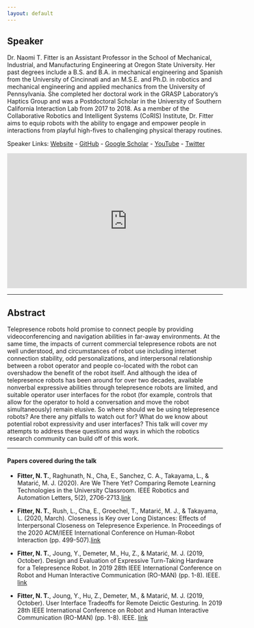 ```yaml
---
layout: default
---
```

## Speaker
Dr. Naomi T. Fitter is an Assistant Professor in the School of Mechanical, Industrial, and Manufacturing Engineering at Oregon State University. Her past degrees include a B.S. and B.A. in mechanical engineering and Spanish from the University of Cincinnati and an M.S.E. and Ph.D. in robotics and mechanical engineering and applied mechanics from the University of Pennsylvania. She completed her doctoral work in the GRASP Laboratory’s Haptics Group and was a Postdoctoral Scholar in the University of Southern California Interaction Lab from 2017 to 2018. As a member of the Collaborative Robotics and Intelligent Systems (CoRIS) Institute, Dr. Fitter aims to equip robots with the ability to engage and empower people in interactions from playful high-fives to challenging physical therapy routines.

Speaker Links: [Website](https://naomifitter.com) - [GitHub](https://github.com/nfitter) - [Google Scholar](https://scholar.google.com/citations?user=ip9xnysAAAAJ&hl=e) - [YouTube](https://www.youtube.com/channel/UC0QKgP6sMUp6rXLn9VawRlw) - [Twitter](https://twitter.com/naomi_fitter)


<iframe width="560" height="315" src="https://www.youtube.com/embed/igjdq2aq1mM" frameborder="0" allow="accelerometer; autoplay; clipboard-write; encrypted-media; gyroscope; picture-in-picture" allowfullscreen></iframe>


---

## Abstract
Telepresence robots hold promise to connect people by providing videoconferencing and navigation abilities in far-away environments. At the same time, the impacts of current commercial telepresence robots are not well understood, and circumstances of robot use including internet connection stability, odd personalizations, and interpersonal relationship between a robot operator and people co-located with the robot can overshadow the benefit of the robot itself. And although the idea of telepresence robots has been around for over two decades, available nonverbal expressive abilities through telepresence robots are limited, and suitable operator user interfaces for the robot (for example, controls that allow for the operator to hold a conversation and move the robot simultaneously) remain elusive. So where should we be using telepresence robots? Are there any pitfalls to watch out for? What do we know about potential robot expressivity and user interfaces? This talk will cover my attempts to address these questions and ways in which the robotics research community can build off of this work.


---

#### Papers covered during the talk
* **Fitter, N. T.**, Raghunath, N., Cha, E., Sanchez, C. A., Takayama, L., & Matarić, M. J. (2020). Are We There Yet? Comparing Remote Learning Technologies in the University Classroom. IEEE Robotics and Automation Letters, 5(2), 2706-2713.[link](https://www.semanticscholar.org/paper/Are-We-There-Yet-Comparing-Remote-Learning-in-the-Fitter-Raghunath/5b3df987e023422d325dc0e3269e761e4a78f300)

* **Fitter, N. T.**, Rush, L., Cha, E., Groechel, T., Matarić, M. J., & Takayama, L. (2020, March). Closeness is Key over Long Distances: Effects of Interpersonal Closeness on Telepresence Experience. In Proceedings of the 2020 ACM/IEEE International Conference on Human-Robot Interaction (pp. 499-507).[link](https://www.semanticscholar.org/paper/Closeness-is-Key-over-Long-Distances%3A-Effects-of-on-Fitter-Rush/d766724d6273d67f7c3d554e0d168d298ef61457) 

* **Fitter, N. T.**, Joung, Y., Demeter, M., Hu, Z., & Matarić, M. J. (2019, October). Design and Evaluation of Expressive Turn-Taking Hardware for a Telepresence Robot. In 2019 28th IEEE International Conference on Robot and Human Interactive Communication (RO-MAN) (pp. 1-8). IEEE. [link](https://www.semanticscholar.org/paper/Design-and-Evaluation-of-Expressive-Turn-Taking-for-Fitter-Joung/d9cce1224fca0f816b02dd97cb691f440e282379) 

* **Fitter, N. T.**, Joung, Y., Hu, Z., Demeter, M., & Matarić, M. J. (2019, October). User Interface Tradeoffs for Remote Deictic Gesturing. In 2019 28th IEEE International Conference on Robot and Human Interactive Communication (RO-MAN) (pp. 1-8). IEEE. [link](https://dl.acm.org/doi/abs/10.1109/RO-MAN46459.2019.8956354) 






